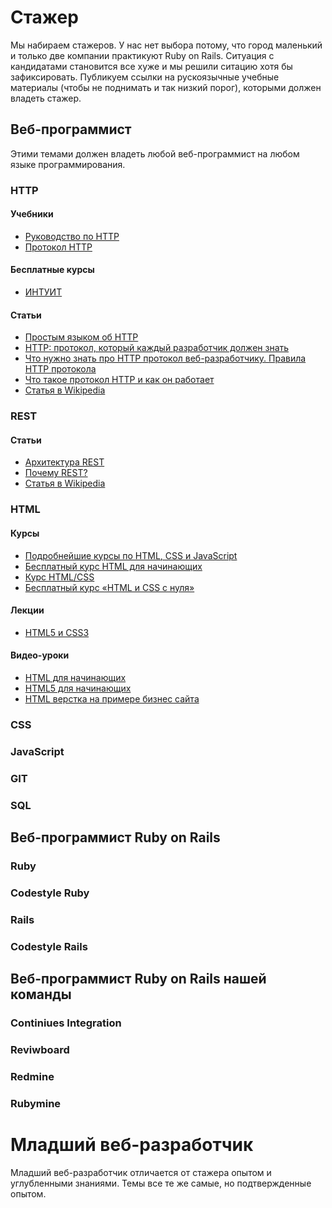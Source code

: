 # Стажер

Мы набираем стажеров. У нас нет выбора потому, что город маленький и только две компании практикуют Ruby on Rails. Ситуация с кандидатами становится все хуже и мы решили ситацию хотя бы зафиксировать. Публикуем ссылки на рускоязычные учебные материалы (чтобы не поднимать и так низкий порог), которыми должен владеть стажер.

## Веб-программист

Этими темами должен владеть любой веб-программист на любом языке программирования.

### HTTP

#### Учебники

* [Руководство по HTTP](https://proselyte.net/tutorials/http-tutorial/introduction/)
* [Протокол HTTP](http://www.sdteam.com/t3730)

#### Бесплатные курсы

* [ИНТУИТ](https://www.intuit.ru/studies/courses/485/341/lecture/8182)

#### Статьи

* [Простым языком об HTTP](https://habr.com/post/215117/)
* [HTTP: протокол, который каждый разработчик должен знать](https://ruseller.com/lessons.php?id=1726&rub=28)
* [Что нужно знать про HTTP протокол веб-разработчику. Правила HTTP протокола](https://zametkinapolyah.ru/servera-i-protokoly/chto-nuzhno-znat-pro-http-protokol-veb-razrabotchiku-pravila-http-protokola.html)
* [Что такое протокол HTTP и как он работает](https://www.iguides.ru/main/other/chto_takoe_protokol_http_i_kak_on_rabotaet/)
* [Статья в Wikipedia](https://ru.wikipedia.org/wiki/HTTP)

### REST

#### Статьи

* [Архитектура REST](https://habr.com/post/38730/)
* [Почему REST?](https://code.tutsplus.com/ru/tutorials/a-beginners-guide-to-http-and-rest--net-16340)
* [Статья в Wikipedia](https://ru.wikipedia.org/wiki/REST)

### HTML

#### Курсы

* [Подробнейшие курсы по HTML, CSS и JavaScript](https://htmlacademy.ru/)
* [Бесплатный курс HTML для начинающих](https://webshake.ru/html-training-course)
* [Курс HTML/CSS](https://fructcode.com/ru/courses/html-and-css/)
* [Бесплатный курс «HTML и CSS с нуля»](https://netology.ru/programs/html-css-base#/order)

#### Лекции

* [HTML5 и CSS3](http://codenamecrud.ru/html5-and-css3)

#### Видео-уроки

* [HTML для начинающих](https://www.youtube.com/watch?v=8mK5aY5YOCc)
* [HTML5 для начинающих](https://www.youtube.com/watch?v=gGYV7Gb7LTo)
* [HTML верстка на примере бизнес сайта](https://www.youtube.com/watch?v=qh0AZRaogzU&list=PLyf8LgkO_8q84nQqB4K4zFSBUJz7JIgti)

### CSS

### JavaScript

### GIT

### SQL

## Веб-программист Ruby on Rails

### Ruby

### Codestyle Ruby

### Rails

### Codestyle Rails

## Веб-программист Ruby on Rails нашей команды

### Continiues Integration

### Reviwboard

### Redmine

### Rubymine

# Младший веб-разработчик

Младший веб-разработчик отличается от стажера опытом и углубленными знаниями. Темы все те же самые, но подтвержденные опытом.
